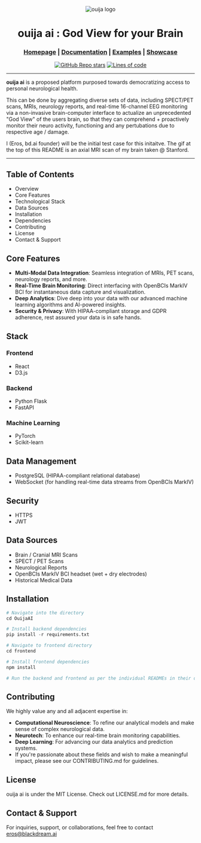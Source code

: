 <div align="center">

![ouija logo](https://github.com/blackdreamai/ouija-ai/assets/17468438/caf539fa-f17a-42db-8331-fd142789b348)

# ouija ai : God View for your Brain

<h3>

[Homepage](https://github.com/blackdreamai/ouija-ai) | [Documentation](/docs) | [Examples](/examples) | [Showcase](/docs/showcase.md)

</h3>

[![GitHub Repo stars](https://img.shields.io/github/stars/blackdreamai/ouija-ai)](https://github.com/blackdreamai/ouija-ai/stargazers)
[![Lines of code](https://img.shields.io/tokei/lines/github/blackdreamai/ouija-ai)](https://github.com/blackdreamai/ouija-ai)

</div>

---

**ouija ai** is a proposed platform purposed towards democratizing access to personal neurological health. 

This can be done by aggregating diverse sets of data, including SPECT/PET scans, MRIs, neurology reports, and real-time 16-channel EEG monitoring via a non-invasive brain-computer interface to actualize an unprecedented "God View" of the users brain, so that they can comprehend + proactively monitor their neuro activity, functioning and any pertubations due to respective age / damage.

I (Eros, bd.ai founder) will be the initial test case for this initaitve. The gif at the top of this README is an axial MRI scan of my brain taken @ Stanford.

---

## Table of Contents
- Overview
- Core Features
- Technological Stack
- Data Sources
- Installation
- Dependencies
- Contributing
- License
- Contact & Support

## Core Features
- **Multi-Modal Data Integration**: Seamless integration of MRIs, PET scans, neurology reports, and more.
- **Real-Time Brain Monitoring**: Direct interfacing with OpenBCIs MarkIV BCI for instantaneous data capture and visualization.
- **Deep Analytics**: Dive deep into your data with our advanced machine learning algorithms and AI-powered insights.
- **Security & Privacy**: With HIPAA-compliant storage and GDPR adherence, rest assured your data is in safe hands.

## Stack
### Frontend
- React
- D3.js

### Backend
- Python Flask
- FastAPI

### Machine Learning
- PyTorch
- Scikit-learn

## Data Management
- PostgreSQL (HIPAA-compliant relational database)
- WebSocket (for handling real-time data streams from OpenBCIs MarkIV)

## Security
- HTTPS
- JWT

## Data Sources
- Brain / Cranial MRI Scans
- SPECT / PET Scans
- Neurological Reports
- OpenBCIs MarkIV BCI headset (wet + dry electrodes)
- Historical Medical Data
  
## Installation

```py
# Navigate into the directory
cd OuijaAI

# Install backend dependencies
pip install -r requirements.txt

# Navigate to frontend directory
cd frontend

# Install frontend dependencies
npm install

# Run the backend and frontend as per the individual READMEs in their directories.
```

## Contributing
We highly value any and all adjacent expertise in:
- **Computational Neuroscience**: To refine our analytical models and make sense of complex neurological data.
- **Neurotech**: To enhance our real-time brain monitoring capabilities.
- **Deep Learning**: For advancing our data analytics and prediction systems.
- If you're passionate about these fields and wish to make a meaningful impact, please see our CONTRIBUTING.md for guidelines.

## License
ouija ai is under the MIT License. Check out LICENSE.md for more details.

## Contact & Support
For inquiries, support, or collaborations, feel free to contact eros@blackdream.ai


